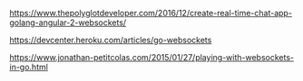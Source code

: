 https://www.thepolyglotdeveloper.com/2016/12/create-real-time-chat-app-golang-angular-2-websockets/

https://devcenter.heroku.com/articles/go-websockets

https://www.jonathan-petitcolas.com/2015/01/27/playing-with-websockets-in-go.html